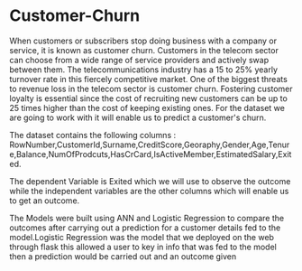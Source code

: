 # Customer-Churn
When customers or subscribers stop doing business with a company or service, it is known as customer churn. Customers in the telecom sector can choose from a wide range of service providers and actively swap between them. The telecommunications industry has a 15 to 25% yearly turnover rate in this fiercely competitive market. One of the biggest threats to revenue loss in the telecom sector is customer churn. Fostering customer loyalty is essential since the cost of recruiting new customers can be up to 25 times higher than the cost of keeping existing ones. For the dataset  we are going to work with it will enable us to predict a customer's churn.



The  dataset contains the following columns : RowNumber,CustomerId,Surname,CreditScore,Georaphy,Gender,Age,Tenure,Balance,NumOfProdcuts,HasCrCard,IsActiveMember,EstimatedSalary,Exited.

The dependent Variable is Exited which we will use to observe the outcome while the independent variables are the other columns which will enable us to get an outcome.

The Models were built using ANN and Logistic Regression to compare the outcomes after carrying out a prediction for a customer details fed to the model.Logistic Regression was the model that we deployed on the web through flask this allowed a user to key in info that was fed to the model then a prediction would be carried out and an outcome given


